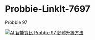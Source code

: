 # Probbie-LinkIt-7697
Probbie 97

[![AI 智能寶比 Probbie 97 韌體升級方法](https://img.youtube.com/vi/y6qMFpBJFG4/0.jpg)](https://www.youtube.com/watch?v=y6qMFpBJFG4 "AI 智能寶比 Probbie 97 韌體升級方法")
